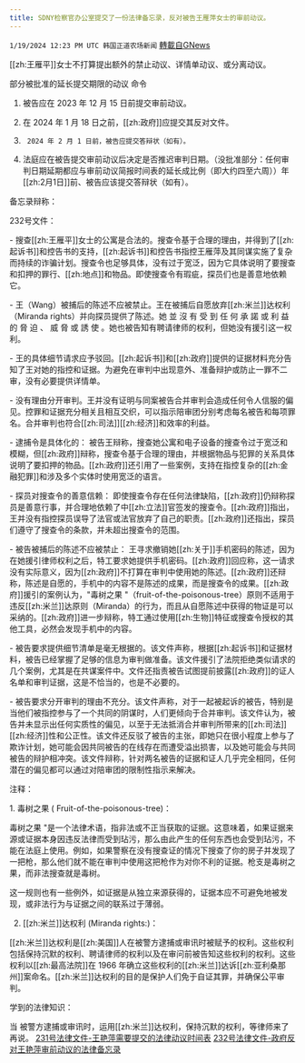 ```yaml
---
title: SDNY检察官办公室提交了一份法律备忘录，反对被告王雁萍女士的审前动议。
---
```

`1/19/2024 12:23 PM UTC 韩国正道农场新闻` [轉載自GNews](https://gnews.org/articles/2235423)


[[zh:王雁平]]女士不打算提出额外的禁止动议、详情单动议、或分离动议。

部分被批准的延长提交期限的动议 命令

1.    被告应在 2023 年 12 月 15 日前提交审前动议。

2.    在 2024 年 1 月 18 日之前，[[zh:政府]]应提交其反对文件。

3.      2024 年 2 月 1 日前，被告应提交答辩状（如有）。

4.    法庭应在被告提交审前动议后决定是否推迟审判日期。（没批准部分：任何审判日期延期都应与审前动议简报时间表的延长成比例（即大约四至六周））年[[zh:2月1日]]前、被告应该提交答辩状（如有）。


备忘录辩称：

  

232号文件：

  

\- 搜查[[zh:王雁平]]女士的公寓是合法的。搜查令基于合理的理由，并得到了[[zh:起诉书]]和控告书的支持，[[zh:起诉书]]和控告书指控王雁萍及其同谋实施了复杂而持续的诈骗计划。搜查令也足够具体，没有过于宽泛，因为它具体说明了要搜查和扣押的罪行、[[zh:地点]]和物品。即使搜查令有瑕疵，探员们也是善意地依赖它。

  

\- 王（Wang）被捕后的陈述不应被禁止。王在被捕后自愿放弃[[zh:米兰]]达权利（Miranda rights）并向探员提供了陈述。她 並 沒 有 受 到 任 何 承 諾 或 利 益 的 脅 迫 、 威 脅 或 誘 使 。她也被告知有聘请律师的权利，但她没有援引这一权利。

  

\- 王的具体细节请求应予驳回。[[zh:起诉书]]和[[zh:政府]]提供的证据材料充分告知了王对她的指控和证据。为避免在审判中出现意外、准备辩护或防止一罪不二审，没有必要提供详情单。

  

\- 没有理由分开审判。王并没有证明与同案被告合并审判会造成任何令人信服的偏见。控罪和证据充分相关且相互交织，可以指示陪审团分别考虑每名被告和每项罪名。合并审判也符合[[zh:司法]][[zh:经济]]和效率的利益。

  

\- 逮捕令是具体化的： 被告王辩称，搜查她公寓和电子设备的搜查令过于宽泛和模糊，但[[zh:政府]]辩称，搜查令基于合理的理由，并根据物品与犯罪的关系具体说明了要扣押的物品。[[zh:政府]]还引用了一些案例，支持在指控复杂的[[zh:金融犯罪]]和涉及多个实体时使用宽泛的语言。

  

\- 探员对搜查令的善意信赖： 即使搜查令存在任何法律缺陷，[[zh:政府]]仍辩称探员是善意行事，并合理地依赖了中[[zh:立法]]官签发的搜查令。[[zh:政府]]指出，王并没有指控探员误导了法官或法官放弃了自己的职责。[[zh:政府]]还指出，探员们遵守了搜查令的条款，并未超出搜查令的范围。

  

\- 被告被捕后的陈述不应被禁止： 王寻求撤销她[[zh:关于]]手机密码的陈述，因为在她援引律师权利之后，特工要求她提供手机密码。[[zh:政府]]回应称，这一请求没有实际意义，因为[[zh:政府]]不打算在审判中使用她的陈述。[[zh:政府]]还辩称，陈述是自愿的，手机中的内容不是陈述的成果，而是搜查令的成果。[[zh:政府]]援引的案例认为，"毒树之果 "（fruit-of-the-poisonous-tree）原则不适用于违反[[zh:米兰]]达原则（Miranda）的行为，而且从自愿陈述中获得的物证是可以采纳的。[[zh:政府]]进一步辩称，特工通过使用[[zh:生物]]特征或搜查令授权的其他工具，必然会发现手机中的内容。

  

\- 被告要求提供细节清单是毫无根据的。该文件声称，根据[[zh:起诉书]]和证据材料，被告已经掌握了足够的信息为审判做准备。该文件援引了法院拒绝类似请求的几个案例，尤其是在共谋案件中。文件还指责被告试图提前披露[[zh:政府]]的证人名单和审判证据，这是不恰当的，也是不必要的。

  

\- 被告要求分开审判的理由不充分。该文件声称，对于一起被起诉的被告，特别是当他们被指控参与了一个共同的阴谋时，人们更倾向于合并审判。该文件认为，被告并未显示出任何实质性的偏见，以至于无法抵消合并审判所带来的[[zh:司法]][[zh:经济]]性和公正性。该文件还反驳了被告的主张，即她只在很小程度上参与了欺诈计划，她可能会因共同被告的在线存在而遭受溢出损害，以及她可能会与共同被告的辩护相冲突。该文件辩称，针对两名被告的证据和证人几乎完全相同，任何潜在的偏见都可以通过对陪审团的限制性指示来解决。

  

  

注释： 

  

1\. 毒树之果 ( Fruit-of-the-poisonous-tree)：

  

毒树之果 "是一个法律术语，指非法或不正当获取的证据。这意味着，如果证据来源或证据本身因违反法律而受到玷污，那么由此产生的任何东西也会受到玷污，不能在法庭上使用。例如，如果警察在没有搜查证的情况下搜查了你的房子并发现了一把枪，那么他们就不能在审判中使用这把枪作为对你不利的证据。枪支是毒树之果，而非法搜查就是毒树。

  

这一规则也有一些例外，如证据是从独立来源获得的，证据本应不可避免地被发现，或非法行为与证据之间的联系过于薄弱。

  

2.    [[zh:米兰]]达权利 (Miranda rights:)：

  

[[zh:米兰]]达权利是[[zh:美国]]人在被警方逮捕或审讯时被赋予的权利。这些权利包括保持沉默的权利、聘请律师的权利以及在审问前被告知这些权利的权利。这些权利以[[zh:最高法院]]在 1966 年确立这些权利的[[zh:米兰]]达诉[[zh:亚利桑那州]]案命名。[[zh:米兰]]达权利的目的是保护人们免于自证其罪，并确保公平审判。

  

  

学到的法律知识：

当 被警方逮捕或审讯时，运用[[zh:米兰]]达权利，保持沉默的权利，等律师来了再说。
[231号法律文件-王艳萍需要提交的法律动议时间表](https://nfscofficial.com/wp-content/uploads/2024/01/Case-23_cr_00118-Doc-231.pdf)
[232号法律文件-政府反对王艳萍审前动议的法律备忘录](https://nfscofficial.com/wp-content/uploads/2024/01/Case-23_cr_00118-Doc-232.pdf)
